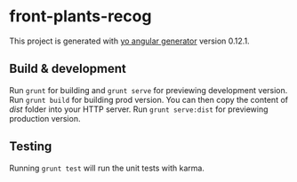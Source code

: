 # front-plants-recog

This project is generated with [yo angular generator](https://github.com/yeoman/generator-angular)
version 0.12.1.

## Build & development

Run `grunt` for building and `grunt serve` for previewing development version.
Run `grunt build` for building prod version. You can then copy the content of *dist* folder into your HTTP server.
Run `grunt serve:dist` for previewing production version.

## Testing

Running `grunt test` will run the unit tests with karma.
